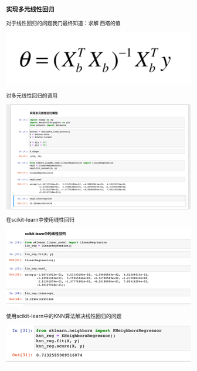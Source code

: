 ### 实现多元线性回归

对于线性回归的问题我门最终知道：求解 西塔的值 

![img_8.png](img/linearRegression/img_8.png)


对多元线性回归的调用

![img_9.png](img/linearRegression/img_9.png)

在scikit-learn中使用线性回归

![img_10.png](img/linearRegression/img_10.png)

使用scikit-learn中的KNN算法解决线性回归的问题

![img_12.png](img/linearRegression/img_12.png)